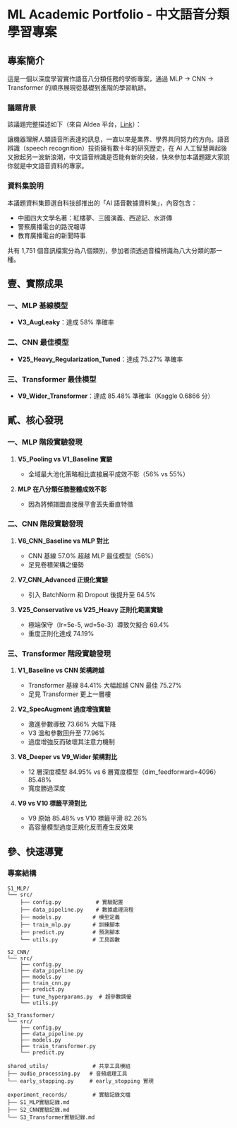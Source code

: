 # ML Academic Portfolio - 中文語音分類學習專案

## 專案簡介

這是一個以深度學習實作語音八分類任務的學術專案，通過 MLP → CNN → Transformer 的順序展現從基礎到進階的學習軌跡。

### 議題背景
該議題完整描述如下（來自 AIdea 平台，[Link](https://aidea-web.tw/topic/2a695119-99c4-4c2c-b509-a4731bd05a2e)）：

讓機器理解人類語音所表達的訊息，一直以來是業界、學界共同努力的方向。語音辨識（speech recognition）技術擁有數十年的研究歷史，在 AI 人工智慧興起後又掀起另一波新浪潮，中文語音辨識是否能有新的突破，快來參加本議題跟大家說你就是中文語音資料的專家。

### 資料集說明
本議題資料集節選自科技部推出的「AI 語音數據資料集」，內容包含：
- 中國四大文學名著：紅樓夢、三國演義、西遊記、水滸傳
- 警察廣播電台的路況報導
- 教育廣播電台的新聞時事

共有 1,751 個音訊檔案分為八個類別，參加者須透過音檔辨識為八大分類的那一種。

## 壹、實際成果

### 一、MLP 基線模型
- **V3_AugLeaky**：達成 58% 準確率

### 二、CNN 最佳模型
- **V25_Heavy_Regularization_Tuned**：達成 75.27% 準確率

### 三、Transformer 最佳模型
- **V9_Wider_Transformer**：達成 85.48% 準確率（Kaggle 0.6866 分）

## 貳、核心發現

### 一、MLP 階段實驗發現

1. **V5_Pooling vs V1_Baseline 實驗**
   - 全域最大池化策略相比直接展平成效不彰（56% vs 55%）
   
2. **MLP 在八分類任務整體成效不彰**
   - 因為將頻譜圖直接展平會丟失垂直特徵

### 二、CNN 階段實驗發現

1. **V6_CNN_Baseline vs MLP 對比**
   - CNN 基線 57.0% 超越 MLP 最佳模型（56%）
   - 足見卷積架構之優勢
   
2. **V7_CNN_Advanced 正規化實驗**
   - 引入 BatchNorm 和 Dropout 後提升至 64.5%
   
3. **V25_Conservative vs V25_Heavy 正則化範圍實驗**
   - 極端保守（lr=5e-5, wd=5e-3）導致欠擬合 69.4%
   - 重度正則化達成 74.19%

### 三、Transformer 階段實驗發現

1. **V1_Baseline vs CNN 架構跨越**
   - Transformer 基線 84.41% 大幅超越 CNN 最佳 75.27%
   - 足見 Transformer 更上一層樓
   
2. **V2_SpecAugment 過度增強實驗**
   - 激進參數導致 73.66% 大幅下降
   - V3 溫和參數回升至 77.96%
   - 過度增強反而破壞其注意力機制
   
3. **V8_Deeper vs V9_Wider 架構對比**
   - 12 層深度模型 84.95% vs 6 層寬度模型（dim_feedforward=4096）85.48%
   - 寬度勝過深度
   
4. **V9 vs V10 標籤平滑對比**
   - V9 原始 85.48% vs V10 標籤平滑 82.26%
   - 高容量模型過度正規化反而產生反效果

## 參、快速導覽

### 專案結構

```
S1_MLP/
└── src/
    ├── config.py           # 實驗配置
    ├── data_pipeline.py    # 數據處理流程
    ├── models.py          # 模型定義
    ├── train_mlp.py       # 訓練腳本
    ├── predict.py         # 預測腳本
    └── utils.py           # 工具函數

S2_CNN/
└── src/
    ├── config.py
    ├── data_pipeline.py
    ├── models.py
    ├── train_cnn.py
    ├── predict.py
    ├── tune_hyperparams.py  # 超參數調優
    └── utils.py

S3_Transformer/
└── src/
    ├── config.py
    ├── data_pipeline.py
    ├── models.py
    ├── train_transformer.py
    └── predict.py

shared_utils/              # 共享工具模組
├── audio_processing.py   # 音頻處理工具
└── early_stopping.py     # early_stopping 實現

experiment_records/        # 實驗記錄文檔
├── S1_MLP實驗記錄.md
├── S2_CNN實驗記錄.md
└── S3_Transformer實驗記錄.md
```
